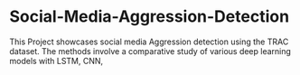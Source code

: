 # Social-Media-Aggression-Detection

This Project showcases social media Aggression detection using the TRAC dataset.  The methods involve a comparative study of various deep learning models with LSTM, CNN, 
